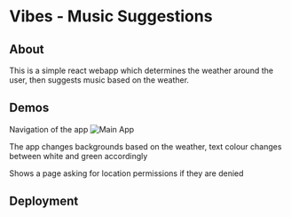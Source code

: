 # Vibes - Music Suggestions

## About
This is a simple react webapp which determines the weather around the user, then suggests music based on the weather. 

## Demos
Navigation of the app
![Main App](demo/MainDemo.gif)

The app changes backgrounds based on the weather, text colour changes between white and green accordingly

Shows a page asking for location permissions if they are denied




## Deployment

